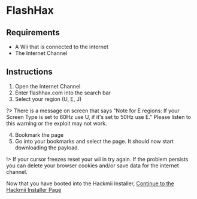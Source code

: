 # FlashHax

## Requirements
- A Wii that is connected to the internet
- The Internet Channel

## Instructions
1. Open the Internet Channel
2. Enter flashhax.com into the search bar
3. Select your region (U, E, J)

?> There is a message on screen that says "Note for E regions: If your Screen Type is set to 60Hz use U, if it's set to 50Hz use E." Please listen to this warning or the exploit may not work.

4. Bookmark the page
5. Go into your bookmarks and select the page. It should now start downloading the payload.

!> If your cursor freezes reset your wii in try again. If the problem persists you can delete your browser cookies and/or save data for the internet channel.

Now that you have booted into the Hackmii Installer, [Continue to the Hackmii Installer Page](/hackmii-installer)

